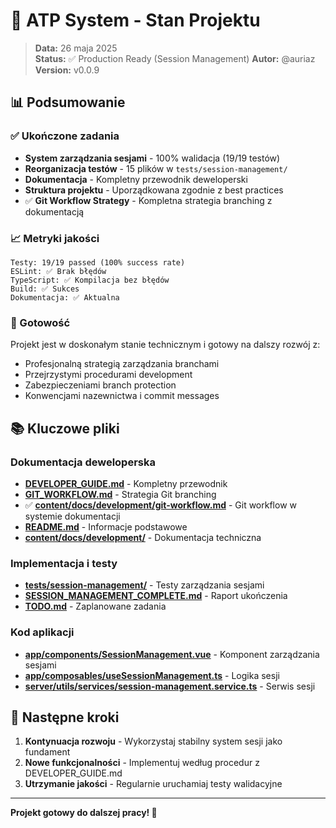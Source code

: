 # 🎯 ATP System - Stan Projektu
> **Data:** 26 maja 2025  
> **Status:** ✅ Production Ready (Session Management)
> **Autor:** @auriaz
> **Version:** v0.0.9

## 📊 Podsumowanie

### ✅ Ukończone zadania
- **System zarządzania sesjami** - 100% walidacja (19/19 testów)
- **Reorganizacja testów** - 15 plików w `tests/session-management/`
- **Dokumentacja** - Kompletny przewodnik deweloperski
- **Struktura projektu** - Uporządkowana zgodnie z best practices
- ✅ **Git Workflow Strategy** - Kompletna strategia branching z dokumentacją

### 📈 Metryki jakości
```
Testy: 19/19 passed (100% success rate)
ESLint: ✅ Brak błędów
TypeScript: ✅ Kompilacja bez błędów
Build: ✅ Sukces
Dokumentacja: ✅ Aktualna
```

### 🚀 Gotowość
Projekt jest w doskonałym stanie technicznym i gotowy na dalszy rozwój z:
- Profesjonalną strategią zarządzania branchami
- Przejrzystymi procedurami development
- Zabezpieczeniami branch protection
- Konwencjami nazewnictwa i commit messages

## 📚 Kluczowe pliki

### Dokumentacja deweloperska
- **[DEVELOPER_GUIDE.md](./DEVELOPER_GUIDE.md)** - Kompletny przewodnik
- **[GIT_WORKFLOW.md](./GIT_WORKFLOW.md)** - Strategia Git branching
- ✅ **[content/docs/development/git-workflow.md](./content/docs/development/git-workflow.md)** - Git workflow w systemie dokumentacji
- **[README.md](./README.md)** - Informacje podstawowe
- **[content/docs/development/](./content/docs/development/)** - Dokumentacja techniczna

### Implementacja i testy
- **[tests/session-management/](./tests/session-management/)** - Testy zarządzania sesjami
- **[SESSION_MANAGEMENT_COMPLETE.md](./SESSION_MANAGEMENT_COMPLETE.md)** - Raport ukończenia
- **[TODO.md](./TODO.md)** - Zaplanowane zadania

### Kod aplikacji
- **[app/components/SessionManagement.vue](./app/components/SessionManagement.vue)** - Komponent zarządzania sesjami
- **[app/composables/useSessionManagement.ts](./app/composables/useSessionManagement.ts)** - Logika sesji
- **[server/utils/services/session-management.service.ts](./server/utils/services/session-management.service.ts)** - Serwis sesji

## 🔄 Następne kroki

1. **Kontynuacja rozwoju** - Wykorzystaj stabilny system sesji jako fundament
2. **Nowe funkcjonalności** - Implementuj według procedur z DEVELOPER_GUIDE.md
3. **Utrzymanie jakości** - Regularnie uruchamiaj testy walidacyjne

---

**Projekt gotowy do dalszej pracy! 🚀**
